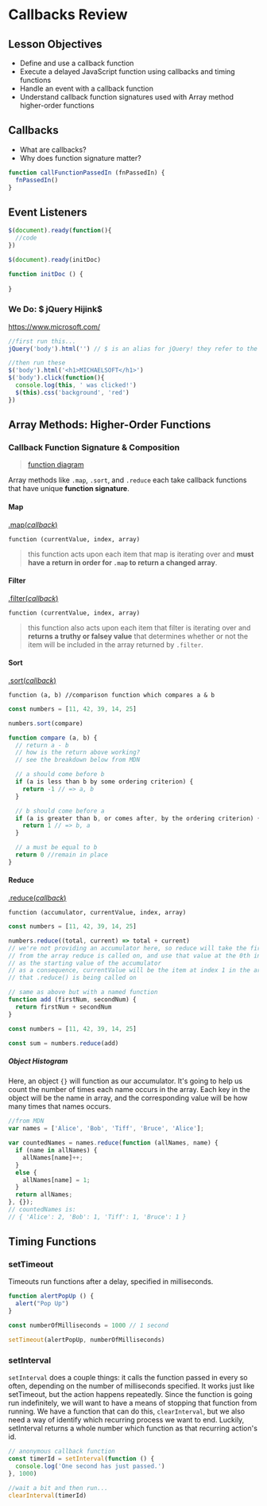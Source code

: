 # Callbacks Review

## Lesson Objectives

  - Define and use a callback function
  - Execute a delayed JavaScript function using callbacks and timing functions
  - Handle an event with a callback function
  - Understand callback function signatures used with Array method higher-order functions

## Callbacks

  - What are callbacks?
  - Why does function signature matter?

```js
function callFunctionPassedIn (fnPassedIn) {
  fnPassedIn()
}
```

## Event Listeners

```js
$(document).ready(function(){
  //code
})
```

```js
$(document).ready(initDoc)

function initDoc () {
  
}
```

### We Do: $ jQuery Hijink$ 

https://www.microsoft.com/

```js
//first run this...
jQuery('body').html('') // $ is an alias for jQuery! they refer to the same thing

//then run these
$('body').html('<h1>MICHAELSOFT</h1>')
$('body').click(function(){
  console.log(this, ' was clicked!')
  $(this).css('background', 'red')
})
```
## Array Methods: Higher-Order Functions

### Callback Function Signature & Composition

> [function diagram](https://superbuggy.github.io/js-tooltips/)

Array methods like `.map`, `.sort`, and `.reduce` each take callback functions that have unique **function signature**.

#### Map

[.map(*callback*)](https://developer.mozilla.org/en-US/docs/Web/JavaScript/Reference/Global_Objects/Array/map)

`function (currentValue, index, array)`
> this function acts upon each item that map is iterating over and **must have a return in order for `.map` to return a changed array**. 

#### Filter

[.filter(*callback*)](https://developer.mozilla.org/en-US/docs/Web/JavaScript/Reference/Global_Objects/Array/map)

`function (currentValue, index, array)`
> this function also acts upon each item that filter is iterating over and **returns a truthy or falsey value** that determines whether or not the item will be included in the array returned by `.filter`. 

#### Sort

[.sort(*callback*)](https://developer.mozilla.org/en-US/docs/Web/JavaScript/Reference/Global_Objects/Array/sort)

`function (a, b) //comparison function which compares a & b`

```js
const numbers = [11, 42, 39, 14, 25]

numbers.sort(compare)

function compare (a, b) {
  // return a - b
  // how is the return above working?
  // see the breakdown below from MDN

  // a should come before b
  if (a is less than b by some ordering criterion) {
    return -1 // => a, b
  }

  // b should come before a
  if (a is greater than b, or comes after, by the ordering criterion) {
    return 1 // => b, a
  }

  // a must be equal to b
  return 0 //remain in place
}
```

#### Reduce

[.reduce(*callback*)](https://developer.mozilla.org/en-US/docs/Web/JavaScript/Reference/Global_Objects/Array/reduce)

`function (accumulator, currentValue, index, array)`

```js
const numbers = [11, 42, 39, 14, 25]

numbers.reduce((total, current) => total + current)
// we're not providing an accumulator here, so reduce will take the first item 
// from the array reduce is called on, and use that value at the 0th index
// as the starting value of the accumulator
// as a consequence, currentValue will be the item at index 1 in the array
// that .reduce() is being called on
```

```js
// same as above but with a named function
function add (firstNum, secondNum) {
  return firstNum + secondNum
}

const numbers = [11, 42, 39, 14, 25]

const sum = numbers.reduce(add)
```

##### Object Histogram

Here, an object `{}` will function as our accumulator. It's going to help us count the number of times each name occurs in the array. Each key in the object will be the name in array, and the corresponding value will be how many times that names occurs.

```js
//from MDN
var names = ['Alice', 'Bob', 'Tiff', 'Bruce', 'Alice'];

var countedNames = names.reduce(function (allNames, name) { 
  if (name in allNames) {
    allNames[name]++;
  }
  else {
    allNames[name] = 1;
  }
  return allNames;
}, {});
// countedNames is:
// { 'Alice': 2, 'Bob': 1, 'Tiff': 1, 'Bruce': 1 }
```

## Timing Functions

### setTimeout

Timeouts run functions after a delay, specified in milliseconds.

```js
function alertPopUp () {
  alert("Pop Up")
}

const numberOfMilliseconds = 1000 // 1 second

setTimeout(alertPopUp, numberOfMilliseconds)
```

### setInterval

`setInterval` does a couple things: it calls the function passed in every so often, depending on the number of milliseconds specified. It works just like setTimeout, but the action happens repeatedly. Since the function is going run indefinitely, we will want to have a means of stopping that function from running. We have a function that can do this, `clearInterval`, but we also need a way of identify which recurring process we want to end. Luckily, setInterval returns a whole number which function as that recurring action's id.

```js
// anonymous callback function
const timerId = setInterval(function () {
  console.log('One second has just passed.')
}, 1000)

//wait a bit and then run...
clearInterval(timerId)
```
